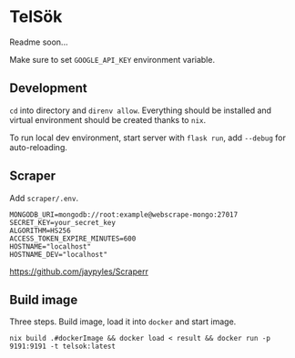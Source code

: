 # TelSök

Readme soon...

Make sure to set `GOOGLE_API_KEY` environment variable.


## Development
`cd` into directory and `direnv allow`. Everything should be installed and virtual environment should be created thanks to `nix`.

To run local dev environment, start server with `flask run`, add `--debug` for auto-reloading.

## Scraper
Add `scraper/.env`.
```
MONGODB_URI=mongodb://root:example@webscrape-mongo:27017
SECRET_KEY=your_secret_key
ALGORITHM=HS256
ACCESS_TOKEN_EXPIRE_MINUTES=600
HOSTNAME="localhost"
HOSTNAME_DEV="localhost"
```
https://github.com/jaypyles/Scraperr

## Build image

Three steps. Build image, load it into `docker` and start image.

```
nix build .#dockerImage && docker load < result && docker run -p 9191:9191 -t telsok:latest
```
